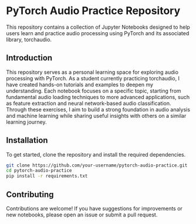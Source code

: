 # PyTorch Audio Practice Repository

This repository contains a collection of Jupyter Notebooks designed to help users learn and practice audio processing using PyTorch and its associated library, torchaudio.


## Introduction

This repository serves as a personal learning space for exploring audio processing with PyTorch. As a student currently practicing torchaudio, I have created hands-on tutorials and examples to deepen my understanding. Each notebook focuses on a specific topic, starting from fundamental audio loading techniques to more advanced applications, such as feature extraction and neural network-based audio classification. Through these exercises, I aim to build a strong foundation in audio analysis and machine learning while sharing useful insights with others on a similar learning journey.

## Installation

To get started, clone the repository and install the required dependencies.

```bash
git clone https://github.com/your-username/pytorch-audio-practice.git
cd pytorch-audio-practice
pip install -r requirements.txt
```

## Contributing

Contributions are welcome! If you have suggestions for improvements or new notebooks, please open an issue or submit a pull request.
